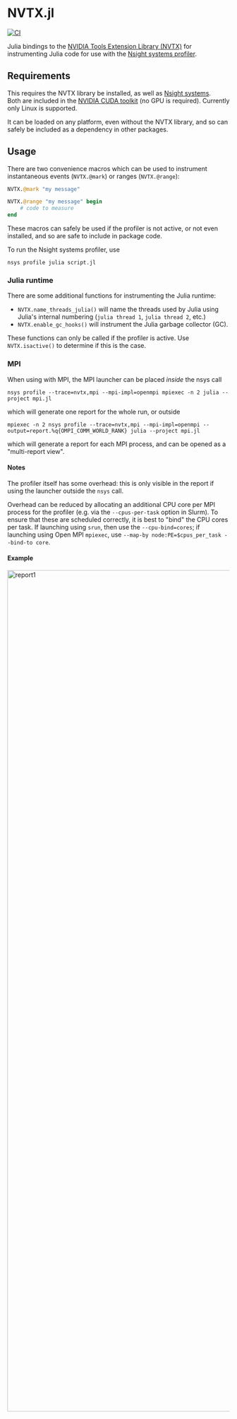 # NVTX.jl

[![CI](https://github.com/simonbyrne/NVTX.jl/actions/workflows/CI.yml/badge.svg)](https://github.com/simonbyrne/NVTX.jl/actions/workflows/CI.yml)

Julia bindings to the [NVIDIA Tools Extension Library (NVTX)](https://nvidia.github.io/NVTX/doxygen/index.html) for instrumenting Julia code for use with the [Nsight systems profiler](https://developer.nvidia.com/nsight-systems).

## Requirements

This requires the NVTX library be installed, as well as [Nsight systems](https://docs.nvidia.com/nsight-systems/UserGuide/index.html).\
Both are included in the [NVIDIA CUDA toolkit](https://developer.nvidia.com/cuda-toolkit) (no GPU is required). Currently only Linux is supported.

It can be loaded on any platform, even without the NVTX library, and so can safely be included as a dependency in other packages.

## Usage

There are two convenience macros which can be used to instrument instantaneous events (`NVTX.@mark`) or ranges (`NVTX.@range`):

```julia
NVTX.@mark "my message"

NVTX.@range "my message" begin
    # code to measure
end
```
These macros can safely be used if the profiler is not active, or not even installed, and so are safe to include in package code.

To run the Nsight systems profiler, use
```
nsys profile julia script.jl
```

### Julia runtime

There are some additional functions for instrumenting the Julia runtime:

- `NVTX.name_threads_julia()` will name the threads used by Julia using Julia's internal numbering (`julia thread 1`, `julia thread 2`, etc.)
- `NVTX.enable_gc_hooks()` will instrument the Julia garbage collector (GC).

These functions can only be called if the profiler is active. Use `NVTX.isactive()` to determine if this is the case.

### MPI

When using with MPI, the MPI launcher can be placed _inside_ the nsys call
```
nsys profile --trace=nvtx,mpi --mpi-impl=openmpi mpiexec -n 2 julia --project mpi.jl
```
which will generate one report for the whole run, or outside
```
mpiexec -n 2 nsys profile --trace=nvtx,mpi --mpi-impl=openmpi --output=report.%q{OMPI_COMM_WORLD_RANK} julia --project mpi.jl
```
which will generate a report for each MPI process, and can be opened as a "multi-report view".


#### Notes
The profiler itself has some overhead: this is only visible in the report if using the launcher outside the `nsys` call.

Overhead can be reduced by allocating an additional CPU core per MPI process for the profiler (e.g. via the `--cpus-per-task` option in Slurm). To ensure that these are scheduled correctly, it is best to "bind" the CPU cores per task. If launching using `srun`, then use the `--cpu-bind=cores`; if launching using Open MPI `mpiexec`, use `--map-by node:PE=$cpus_per_task --bind-to core`.


#### Example

<img width="1904" alt="report1" src="https://user-images.githubusercontent.com/187980/182362221-aea7eb12-a736-406b-807f-1e1c46c406d0.png">
